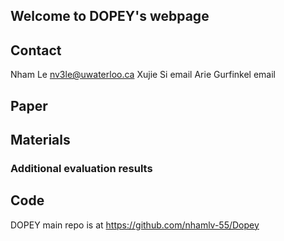 ## Welcome to DOPEY's webpage
## Contact
Nham Le nv3le@uwaterloo.ca
Xujie Si email
Arie Gurfinkel email
## Paper

## Materials
### Additional evaluation results
## Code
DOPEY main repo is at https://github.com/nhamlv-55/Dopey
